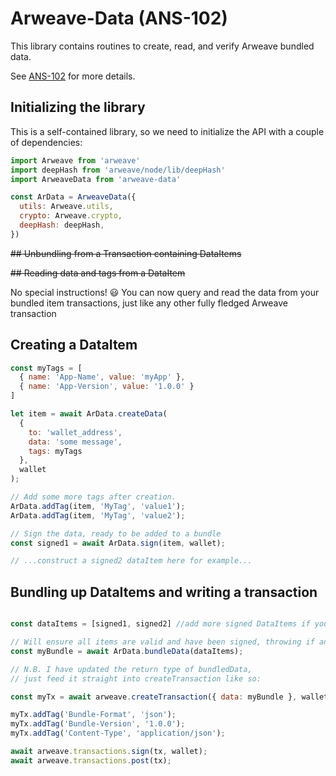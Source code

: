 # Arweave-Data (ANS-102)

This library contains routines to create, read, and verify Arweave bundled data.

See [ANS-102](https://github.com/ArweaveTeam/arweave-standards/blob/master/ans/ANS-102.md) for more details.

## Initializing the library

This is a self-contained library, so we need to initialize the API with a couple of dependencies:

```javascript
import Arweave from 'arweave'
import deepHash from 'arweave/node/lib/deepHash'
import ArweaveData from 'arweave-data'

const ArData = ArweaveData({
  utils: Arweave.utils,
  crypto: Arweave.crypto,
  deepHash: deepHash,
})
```

~~## Unbundling from a Transaction containing DataItems~~

~~## Reading data and tags from a DataItem~~

No special instructions! 😃 You can now query and read the data from your bundled item transactions, just like any other fully fledged Arweave transaction


## Creating a DataItem

```javascript
const myTags = [
  { name: 'App-Name', value: 'myApp' },
  { name: 'App-Version', value: '1.0.0' }
]

let item = await ArData.createData(
  { 
    to: 'wallet_address', 
    data: 'some message', 
    tags: myTags 
  }, 
  wallet
);

// Add some more tags after creation.
ArData.addTag(item, 'MyTag', 'value1');
ArData.addTag(item, 'MyTag', 'value2');

// Sign the data, ready to be added to a bundle
const signed1 = await ArData.sign(item, wallet);

// ...construct a signed2 dataItem here for example...

```

## Bundling up DataItems and writing a transaction

```javascript

const dataItems = [signed1, signed2] //add more signed DataItems if you like

// Will ensure all items are valid and have been signed, throwing if any are not
const myBundle = await ArData.bundleData(dataItems);

// N.B. I have updated the return type of bundledData, 
// just feed it straight into createTransaction like so:

const myTx = await arweave.createTransaction({ data: myBundle }, wallet);

myTx.addTag('Bundle-Format', 'json');
myTx.addTag('Bundle-Version', '1.0.0');
myTx.addTag('Content-Type', 'application/json');

await arweave.transactions.sign(tx, wallet);
await arweave.transactions.post(tx);

```

